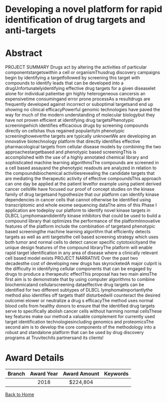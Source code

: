 
Developing a novel platform for rapid identification of drug targets and anti-targets
=====================================================================================

# Abstract


PROJECT SUMMARY
Drugs act by altering the activities of particular componentstargetswithin a cell or organismThusdrug discovery campaigns begin by identifying a targetfollowed by screening this target
with compounds to identify leads that can be developed into a drugUnfortunatelyidentifying
effective drug targets for a given diseaselet alone for individual patientse gin highly
heterogeneous cancersis an expensivetime consumingand error prone processAs a resultdrugs are frequently developed against incorrect or suboptimal targetsand end up showing no
clinical efficacyPowerful genomic technologies have paved the way for much of the modern
understanding of molecular biologybut they have not proven efficient at identifying drug targetsPhenotypic screeningwhich identifies efficacious drugs by screening compounds directly on
cellshas thus regained popularityIn phenotypic screeninghoweverthe targets are typically
unknownWe are developing an innovative biotechnology platform that directly identifies effective
pharmacological targets from cellular disease models by combining the two approachestargetbased and phenotypic based screeningThis is accomplished with the use of a highly annotated
chemical library and sophisticated machine learning algorithmsThe compounds are screened
in a cell based assayand the phenotypic readouts are analyzed in relation to the compoundsbiochemical activitiesrevealing the candidate targets that are mediating the therapeutic activity
of effective compoundsThis approach can one day be applied at the patient levelfor example
using patient derived cancer cellsWe have focused our proof of concept studies on the kinase
family of drug targetsand hypothesize that our platform can identify kinase dependencies in
cancer cells that cannot otherwise be identified using transcriptomic and whole exome
sequencing dataThe aims of this Phase I application are todeploy our platform to identify
novel kinase targets in DLBCL Lymphomaandidentify kinase inhibitors that could be used to
build a compound library that optimizes the performance of the platformInnovative features of
the platform include the combination of targetand phenotypic based screeningthe machine
learning algorithm that efficiently detects targets as well as anti targetsthe cell based screening
strategy which uses both tumor and normal cells to detect cancer specific cytotoxicityand the
unique design features of the compound libraryThe platform will enable rapid target identification
in any area of disease where a clinically relevant cell based model exists PROJECT NARRATIVE
Over the past two decadesthe cost of developing new drugs has skyrocketedA major culprit is
the difficulty in identifying cellular components that can be engaged by drugs to produce a
therapeutic effectThis proposal has two main aimsThe first aim is to demonstrate that by
using computer algorithms to combine biochemicaland cellularscreening dataeffective drug
targets can be identified for two different subtypes of DLBCL lymphomaImportantlythe method
also identifies off targets thatif disturbedwill counteract the desired outcomei elower or
neutralize a drug s efficacyThe method uses normal blood cells from healthy donors to ensure
that the identified drug targets serve to specifically abolish cancer cells without harming normal
cellsThese key features make our method a valuable complement for currently used target
identification technologiesincluding genomics and proteomicsThe second aim is to develop
the core components of the methodology into a robust and standalone platform that can be used
by drug discovery programs at Truvitechits partnersand its clients!  

# Award Details

|Branch|Award Year|Award Amount|Keywords|
| :---: | :---: | :---: | :---: |
||2018|$224,804||
  
  


[Back to Home](https://github.com/chrischow/dod_sbir_awards/Reports/JH/#2345)
